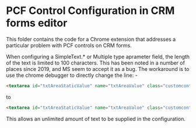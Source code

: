 # PCF Control Configuration in CRM forms editor

This folder contains the code for a Chrome extension that addresses a particular problem with PCF controls on CRM forms.

When configuring a SimpleText.* or Multiple type aprameter field, the length of the text is limited to 100 characters.
This has been noted in a number of places since 2019, and MS seem to accept it as a bug. 
The workaround is to use the chrome debugger  to directly change the line: -

``` HTML
<textarea id="txtAreaStaticValue" name="txtAreaValue" class="customcontrolproperty-setselectwidth" maxlength="100" style="display: inline-block;" title="Value to assign"></textarea>
```

to

``` HTML
<textarea id="txtAreaStaticValue" name="txtAreaValue" class="customcontrolproperty-setselectwidth" style="display: inline-block;resize: both;" title="Value to assign"></textarea>
```

This allows an unlimited amount of text to be supplied in the configuration.

